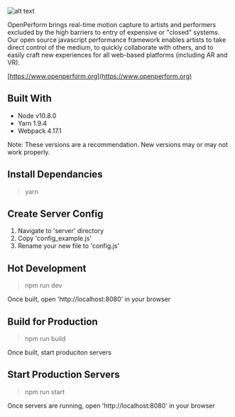![alt text](https://github.com/kinetecharts/openPerform/raw/master/src/static/images/preview.gif "OpenPerform Preview")

OpenPerform brings real-time motion capture to artists and performers excluded by the high barriers to entry of expensive or "closed" systems. Our open source javascript performance framework enables artists to take direct control of the medium, to quickly collaborate with others, and to easily craft new experiences for all web-based platforms (including AR and VR).

[https://www.openperform.org](https://www.openperform.org)

Built With
------------
* Node v10.8.0
* Yarn 1.9.4
* Webpack 4.17.1

Note: These versions are a recommendation. New versions may or may not work properly.

Install Dependancies
------------

> yarn

Create Server Config
------------
1. Navigate to 'server' directory
2. Copy 'config_example.js'
3. Rename your new file to 'config.js'

Hot Development
------------

> npm run dev

Once built, open 'http://localhost:8080' in your browser

Build for Production
------------

> npm run build

Once built, start produciton servers

Start Production Servers
------------

> npm run start

Once servers are running, open 'http://localhost:8080' in your browser